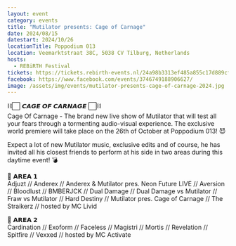 ```yaml
---
layout: event
category: events
title: "Mutilator presents: Cage of Carnage"
date: 2024/08/15
datestart: 2024/10/26
locationTitle: Poppodium 013
location: Veemarktstraat 38C, 5038 CV Tilburg, Netherlands
hosts:
  - REBiRTH Festival
tickets: https://tickets.rebirth-events.nl/24a98b3313ef485a855c17d889cfc9de/
facebook: https://www.facebook.com/events/3746749188906627/
image: /assets/img/events/mutilator-presents-cage-of-carnage-2024.jpg
---
```


⛓️⬜️ 𝘾𝘼𝙂𝙀 𝙊𝙁 𝘾𝘼𝙍𝙉𝘼𝙂𝙀 ⬜️⛓️  
Cage Of Carnage - The brand new live show of Mutilator that will test all your fears through a tormenting audio-visual experience. The exclusive world premiere will take place on the 26th of October at Poppodium 013! 😈

Expect a lot of new Mutilator music, exclusive edits and of course, he has invited all his closest friends to perform at his side in two areas during this daytime event! 💣

💠 𝗔𝗥𝗘𝗔 𝟭  
Adjuzt // Anderex // Anderex & Mutilator pres. Neon Future LIVE // Aversion // Bloodlust // BMBERJCK // Dual Damage // Dual Damage vs Mutilator // Fraw vs Mutilator // Hard Destiny // Mutilator pres. Cage of Carnage // The Straikerz // hosted by MC Livid

💠 𝗔𝗥𝗘𝗔 𝟮  
Cardination // Exoform // Faceless // Magistri // Mortis // Revelation // Spitfire // Vexxed // hosted by MC Activate